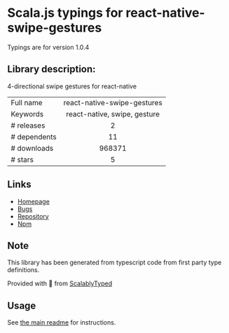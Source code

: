
# Scala.js typings for react-native-swipe-gestures

Typings are for version 1.0.4

## Library description:
4-directional swipe gestures for react-native

|                    |                 |
| ------------------ | :-------------: |
| Full name          | react-native-swipe-gestures |
| Keywords           | react-native, swipe, gesture |
| # releases         | 2 |
| # dependents       | 11 |
| # downloads        | 968371 |
| # stars            | 5 |

## Links
- [Homepage](https://github.com/glepur/react-native-swipe-gestures#readme)
- [Bugs](https://github.com/glepur/react-native-swipe-gestures/issues)
- [Repository](https://github.com/glepur/react-native-swipe-gestures)
- [Npm](https://www.npmjs.com/package/react-native-swipe-gestures)
    


## Note
This library has been generated from typescript code from first party type definitions.

Provided with :purple_heart: from [ScalablyTyped](https://github.com/oyvindberg/ScalablyTyped)

## Usage
See [the main readme](../../readme.md) for instructions.



